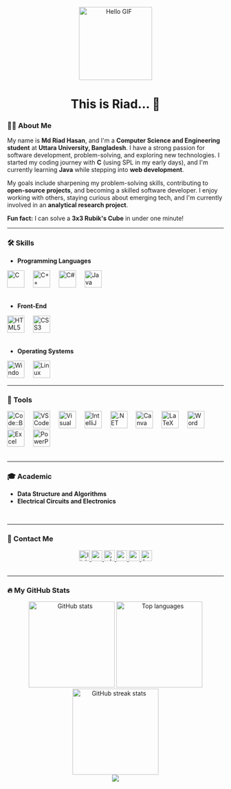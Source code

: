 <p align="center">
  <img src="https://media.giphy.com/media/3o7TKGAJ7CLp95cNI4/giphy.gif" height="170" alt="Hello GIF">
</p>

<h1 align="center">This is Riad... 👋</h1>


### 👨‍💻 About Me  

My name is **Md Riad Hasan**, and I'm a **Computer Science and Engineering student** at **Uttara University, Bangladesh**. I have a strong passion for software development, problem-solving, and exploring new technologies. I started my coding journey with **C** (using SPL in my early days), and I'm currently learning **Java** while stepping into **web development**.

My goals include sharpening my problem-solving skills, contributing to **open-source projects**, and becoming a skilled software developer. I enjoy working with others, staying curious about emerging tech, and I'm currently involved in an **analytical research project**.

**Fun fact:** I can solve a **3x3 Rubik's Cube** in under one minute!

---

### 🛠 Skills  

- **Programming Languages**
<div align="left">
  <img src="https://cdn.jsdelivr.net/gh/devicons/devicon/icons/c/c-original.svg" height="40" alt="C" />
  <img width="12" />
  <img src="https://cdn.jsdelivr.net/gh/devicons/devicon/icons/cplusplus/cplusplus-original.svg" height="40" alt="C++" />
  <img width="12" />
  <img src="https://cdn.jsdelivr.net/gh/devicons/devicon/icons/csharp/csharp-original.svg" height="40" alt="C#" />
  <img width="12" />
  <img src="https://cdn.jsdelivr.net/gh/devicons/devicon/icons/java/java-original.svg" height="40" alt="Java" />
</div>
<br>

- **Front-End**
<div align="left">
  <img src="https://cdn.jsdelivr.net/gh/devicons/devicon/icons/html5/html5-original.svg" height="40" alt="HTML5" />
  <img width="12" />
  <img src="https://cdn.jsdelivr.net/gh/devicons/devicon/icons/css3/css3-original.svg" height="40" alt="CSS3" />
</div>
<br>

- **Operating Systems** 
<div align="left">
  <img src="https://cdn.jsdelivr.net/gh/devicons/devicon/icons/windows8/windows8-original.svg" height="40" alt="Windows" />
  <img width="12" />
  <img src="https://cdn.jsdelivr.net/gh/devicons/devicon/icons/linux/linux-original.svg" height="40" alt="Linux" />
</div>

---

### 🧰 Tools  

<div align="left">
  <img src="https://img.icons8.com/fluency/48/000000/code-blocks.png" height="40" alt="Code::Blocks" /> 
  <img width="12" />
  <img src="https://cdn.jsdelivr.net/gh/devicons/devicon/icons/vscode/vscode-original.svg" height="40" alt="VS Code" />
  <img width="12" />
  <img src="https://cdn.jsdelivr.net/gh/devicons/devicon/icons/visualstudio/visualstudio-plain.svg" height="40" alt="Visual Studio" />
  <img width="12" />
  <img src="https://cdn.jsdelivr.net/gh/devicons/devicon/icons/intellij/intellij-original.svg" height="40" alt="IntelliJ" />
  <img width="12" />
  <img src="https://cdn.jsdelivr.net/gh/devicons/devicon/icons/dot-net/dot-net-original.svg" height="40" alt=".NET" />
  <img width="12" />
  <img src="https://cdn.jsdelivr.net/gh/devicons/devicon/icons/canva/canva-original.svg" height="40" alt="Canva" />
  <img width="12" />
  <img src="https://cdn.jsdelivr.net/gh/devicons/devicon/icons/latex/latex-original.svg" height="40" alt="LaTeX" />
  <img width="12" />
  <img src="https://img.icons8.com/color/48/000000/microsoft-word-2019.png" height="40" alt="Word" />
  <img width="12" />
  <img src="https://img.icons8.com/color/48/000000/microsoft-excel-2019--v1.png" height="40" alt="Excel" />
  <img width="12" />
  <img src="https://img.icons8.com/color/48/000000/microsoft-powerpoint-2019.png" height="40" alt="PowerPoint" />
</div>
<br>

---

### 🎓 Academic  

- **Data Structure and Algorithms**
- **Electrical Circuits and Electronics**

<br>

---

### 📩 Contact Me  

<div align="center">
  <a href="https://www.linkedin.com/in/404mrh/" target="_blank" rel="noopener noreferrer">
    <img src="https://img.shields.io/static/v1?message=LinkedIn&logo=linkedin&label=&color=0077B5&logoColor=white&labelColor=&style=for-the-badge" height="25" alt="linkedin logo" />
  </a>
  <a href="mailto:mdriadhasan2003@gmail.com" target="_blank" rel="noopener noreferrer">
    <img src="https://img.shields.io/static/v1?message=Gmail&logo=gmail&label=&color=D14836&logoColor=white&labelColor=&style=for-the-badge" height="25" alt="gmail logo" />
  </a>
  <a href="https://wa.me/8801843479599" target="_blank" rel="noopener noreferrer">
    <img src="https://img.shields.io/static/v1?message=Whatsapp&logo=whatsapp&label=&color=25D366&logoColor=white&labelColor=&style=for-the-badge" height="25" alt="whatsapp logo" />
  </a>
  <a href="https://www.youtube.com/@BriefClipswithRiad" target="_blank" rel="noopener noreferrer">
    <img src="https://img.shields.io/static/v1?message=Youtube&logo=youtube&label=&color=FF0000&logoColor=white&labelColor=&style=for-the-badge" height="25" alt="youtube logo" />
  </a> 
  <a href="https://codeforces.com/profile/mrh_404" target="_blank" rel="noopener noreferrer">
    <img src="https://img.shields.io/static/v1?message=Codeforces&logo=codeforces&label=&color=1F8ACB&logoColor=white&labelColor=&style=for-the-badge" height="25" alt="codeforces logo" />
  </a>
  <a href="https://www.hackerrank.com/mrh404" target="_blank" rel="noopener noreferrer">
    <img src="https://img.shields.io/static/v1?message=HackerRank&logo=hackerrank&label=&color=2EC866&logoColor=white&labelColor=&style=for-the-badge" height="25" alt="hackerrank logo" />
  </a>
</div>

<br>

---

### 🔥 My GitHub Stats  

<div align="center">
  <img src="https://github-readme-stats.vercel.app/api?username=Mrh-Script&show_icons=true&theme=radical&hide_border=false&count_private=true" height="200" alt="GitHub stats" />
  <img src="https://github-readme-stats.vercel.app/api/top-langs/?username=Mrh-Script&layout=compact&theme=radical&hide_border=false" height="200" alt="Top languages" />
  <img src="https://github-readme-streak-stats.herokuapp.com/?user=Mrh-Script&theme=radical&hide_border=false" height="200" alt="GitHub streak stats" />
</div>

<div align="center">
  <img src="https://visitor-badge.laobi.icu/badge?page_id=Mrh-Script.Mrh-Script" />
</div>


